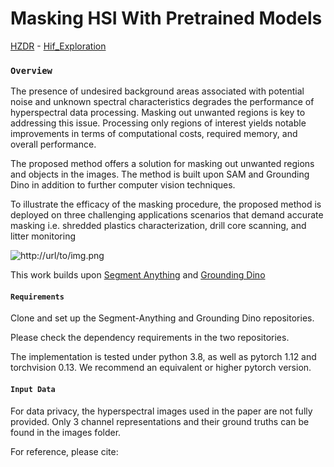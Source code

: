 # Masking HSI With Pretrained Models
[HZDR](https://hzdr.de) - [Hif_Exploration](https://www.iexplo.space/)

### **``Overview``**

The presence of undesired background areas associated with potential noise and unknown spectral characteristics degrades the performance of hyperspectral data processing. Masking out unwanted regions is key to addressing this issue. Processing only regions of interest yields notable improvements in terms of computational costs, required memory, and overall performance.

The proposed method offers a solution for masking out unwanted regions and objects in the images. The method is built upon SAM and Grounding Dino in addition to further computer vision techniques.

To illustrate the efficacy of the masking procedure, the proposed method is deployed on three challenging applications scenarios that demand accurate masking i.e. shredded plastics characterization, drill core scanning, and litter monitoring

![http://url/to/img.png](https://github.com/Elias-Arbash/Masking/blob/main/assets/Methodology.png)

This work builds upon [Segment Anything](https://github.com/facebookresearch/segment-anything) and [Grounding Dino](https://github.com/facebookresearch/segment-anything)

#### **``Requirements``**

Clone and set up the Segment-Anything and Grounding Dino repositories.

Please check the dependency requirements in the two repositories.

The implementation is tested under python 3.8, as well as pytorch 1.12 and torchvision 0.13. We recommend an equivalent or higher pytorch version.

#### **``Input Data``**

For data privacy, the hyperspectral images used in the paper are not fully provided. Only 3 channel representations and their ground truths can be found in the images folder.

For reference, please cite:
